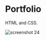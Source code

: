 # Portfolio
HTML and CSS.

![screenshot 24](https://user-images.githubusercontent.com/37717564/44823266-54cd3e00-abb4-11e8-90a9-2d653d67eba7.png)
